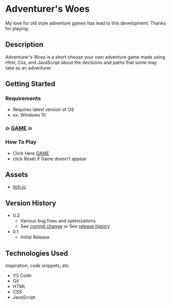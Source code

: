 # Adventurer's Woes

<!-- Image  -->

My love for old style adventure games has lead to this development. Thanks for playing.

## Description

Adventurer's Woes is a short choose your own adventure game made using Html, Css, and JavaScript about the decisions and paths that some may take as an adventurer.

## Getting Started

### Requirements

* Requires latest version of OS
* ex. Windows 10

### 💥 [GAME](https://dawson-myers-unitonegame.netlify.app/) 💥

### How To Play

* Click Here [GAME](https://dawson-myers-unitonegame.netlify.app/)
* click Reset if Game doesn't appear

## Assets

* [Itch.io](https://itch.io/game-assets/free)

## Version History

* 0.2
    * Various bug fixes and optimizations
    * See [commit change]() or See [release history]()
* 0.1
    * Initial Release

## Technologies Used

Inspiration, code snippets, etc.

* VS Code
* Git
* HTML
* CSS
* JavaScript